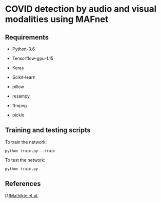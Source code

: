 # COVID detection by audio and visual modalities using MAFnet


## Requirements
* Python-3.6
* Tensorflow-gpu-1.15
* Keras
* Scikit-learn

* pillow
* resampy
* ffmpeg
* pickle

## Training and testing scripts

To train the network:
```
python train.py --train
```

To test the network:
```
python train.py
```

## References
[1][Mathilde et al.](https://github.com/mathilde173/MAFnet)
